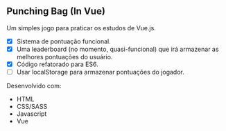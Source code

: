 ## Punching Bag (In Vue)

Um simples jogo para praticar os estudos de Vue.js.

- [x] Sistema de pontuação funcional.
- [x] Uma leaderboard (no momento, quasi-funcional) que irá armazenar as melhores pontuações do usuário.
- [x] Código refatorado para ES6.
- [ ] Usar localStorage para armazenar pontuações do jogador.

Desenvolvido com: 
- HTML 
- CSS/SASS
- Javascript
- Vue
